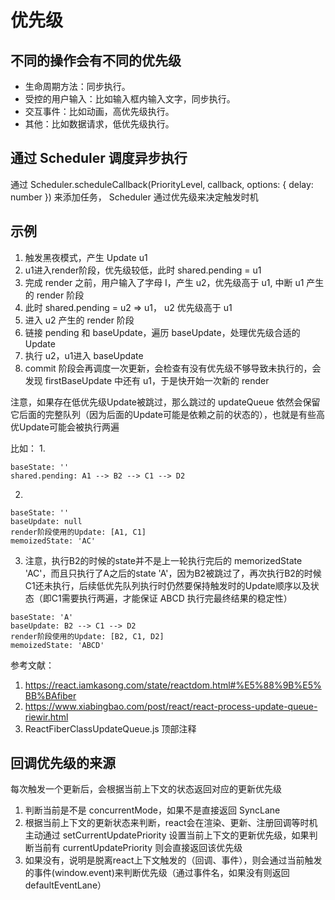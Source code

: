 # 优先级

## 不同的操作会有不同的优先级

* 生命周期方法：同步执行。
* 受控的用户输入：比如输入框内输入文字，同步执行。
* 交互事件：比如动画，高优先级执行。
* 其他：比如数据请求，低优先级执行。

## 通过 Scheduler 调度异步执行

通过 Scheduler.scheduleCallback(PriorityLevel, callback, options: { delay: number }) 来添加任务，
Scheduler 通过优先级来决定触发时机

## 示例

1. 触发黑夜模式，产生 Update u1
2. u1进入render阶段，优先级较低，此时 shared.pending = u1
3. 完成 render 之前，用户输入了字母 I，产生 u2，优先级高于 u1, 中断 u1 产生的 render 阶段
4. 此时 shared.pending = u2 => u1， u2 优先级高于 u1
5. 进入 u2 产生的 render 阶段
6. 链接 pending 和 baseUpdate，遍历 baseUpdate，处理优先级合适的 Update
7. 执行 u2，u1进入 baseUpdate
8. commit 阶段会再调度一次更新，会检查有没有优先级不够导致未执行的，会发现 firstBaseUpdate 中还有 u1，于是快开始一次新的 render

注意，如果存在低优先级Update被跳过，那么跳过的 updateQueue 依然会保留它后面的完整队列（因为后面的Update可能是依赖之前的状态的），也就是有些高优Update可能会被执行两遍

比如：
1. 
```
baseState: ''
shared.pending: A1 --> B2 --> C1 --> D2
```

2. 
```
baseState: ''
baseUpdate: null
render阶段使用的Update: [A1, C1]
memoizedState: 'AC'
```

3. 注意，执行B2的时候的state并不是上一轮执行完后的 memorizedState 'AC'，而且只执行了A之后的state 'A'，因为B2被跳过了，再次执行B2的时候C1还未执行，后续低优先队列执行时仍然要保持触发时的Update顺序以及状态（即C1需要执行两遍，才能保证 ABCD 执行完最终结果的稳定性）
```
baseState: 'A'
baseUpdate: B2 --> C1 --> D2
render阶段使用的Update: [B2, C1, D2]
memoizedState: 'ABCD'
```

参考文献：
1. https://react.iamkasong.com/state/reactdom.html#%E5%88%9B%E5%BB%BAfiber
2. https://www.xiabingbao.com/post/react/react-process-update-queue-riewir.html
3. ReactFiberClassUpdateQueue.js 顶部注释

## 回调优先级的来源

每次触发一个更新后，会根据当前上下文的状态返回对应的更新优先级

1. 判断当前是不是 concurrentMode，如果不是直接返回 SyncLane
2. 根据当前上下文的更新状态来判断，react会在渲染、更新、注册回调等时机主动通过 setCurrentUpdatePriority 设置当前上下文的更新优先级，如果判断当前有 currentUpdatePriority 则会直接返回该优先级
3. 如果没有，说明是脱离react上下文触发的（回调、事件），则会通过当前触发的事件(window.event)来判断优先级（通过事件名，如果没有则返回defaultEventLane）
